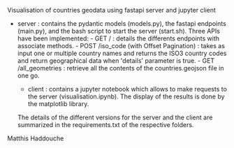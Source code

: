 Visualisation of countries geodata using fastapi server and jupyter client

+ server : contains the pydantic models (models.py), the fastapi endpoints (main.py), and the bash script to start the server (start.sh). Three APIs have been implemented:
    		- GET / : details the differents endpoints with associate methods.
		- POST /iso_code (with Offset Pagination) : takes as input one or multiple country names and returns the ISO3 country codes and return geographical data when 'details' parameter is true.
		- GET /all_geometries : retrieve all the contents of the countries.geojson file in one go.
    
    + client : contains a jupyter notebook which allows to make requests to the server (visualisation.ipynb). The display of the results is done by the matplotlib library.
    
    The details of the different versions for the server and the client are summarized in the requirements.txt of the respective folders.

Matthis Haddouche
